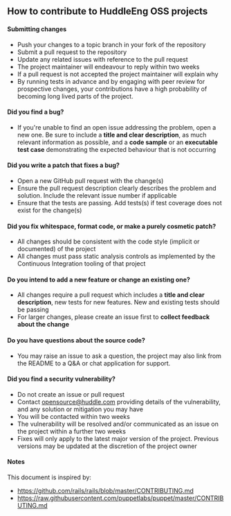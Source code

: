 ## How to contribute to HuddleEng OSS projects

#### Submitting changes

* Push your changes to a topic branch in your fork of the repository
* Submit a pull request to the repository
* Update any related issues with reference to the pull request
* The project maintainer will endeavour to reply within two weeks
* If a pull request is not accepted the project maintainer will explain why
* By running tests in advance and by engaging with peer review for prospective changes, your contributions have a high probability of becoming long lived parts of the project.

#### **Did you find a bug?**

* If you're unable to find an open issue addressing the problem, open a new one. Be sure to include a **title and clear description**, as much relevant information as possible, and a **code sample** or an **executable test case** demonstrating the expected behaviour that is not occurring

#### **Did you write a patch that fixes a bug?**

* Open a new GitHub pull request with the change(s)
* Ensure the pull request description clearly describes the problem and solution. Include the relevant issue number if applicable
* Ensure that the tests are passing. Add tests(s) if test coverage does not exist for the change(s)

#### **Did you fix whitespace, format code, or make a purely cosmetic patch?**

* All changes should be consistent with the code style (implicit or documented) of the project
* All changes must pass static analysis controls as implemented by the Continuous Integration tooling of that project

#### **Do you intend to add a new feature or change an existing one?**

* All changes require a pull request which includes a **title and clear description**, new tests for new features. New and existing tests should be passing
* For larger changes, please create an issue first to **collect feedback about the change**

#### **Do you have questions about the source code?**

* You may raise an issue to ask a question, the project may also link from the README to a Q&A or chat application for support.

#### **Did you find a security vulnerability?**

* Do not create an issue or pull request
* Contact opensource@huddle.com providing details of the vulnerability, and any solution or mitigation you may have
* You will be contacted within two weeks
* The vulnerability will be resolved and/or communicated as an issue on the project within a further two weeks
* Fixes will only apply to the latest major version of the project.  Previous versions may be updated at the discretion of the project owner

#### Notes

This document is inspired by:
* https://github.com/rails/rails/blob/master/CONTRIBUTING.md
* https://raw.githubusercontent.com/puppetlabs/puppet/master/CONTRIBUTING.md
